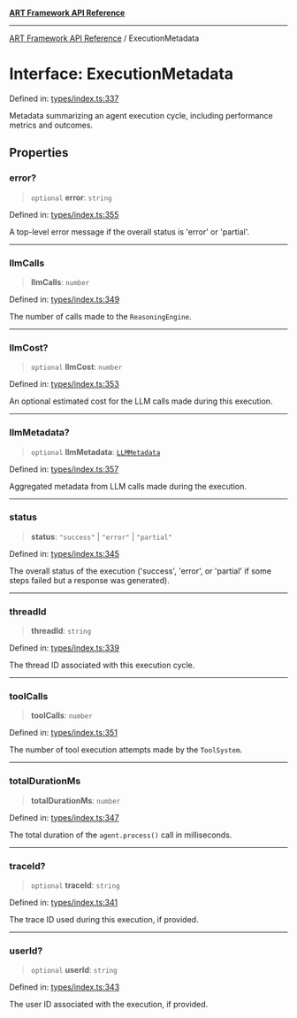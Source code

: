 [**ART Framework API Reference**](../README.md)

***

[ART Framework API Reference](../README.md) / ExecutionMetadata

# Interface: ExecutionMetadata

Defined in: [types/index.ts:337](https://github.com/hashangit/ART/blob/3153790647102134b487bb6168bd208568e6a8ad/src/types/index.ts#L337)

Metadata summarizing an agent execution cycle, including performance metrics and outcomes.

## Properties

### error?

> `optional` **error**: `string`

Defined in: [types/index.ts:355](https://github.com/hashangit/ART/blob/3153790647102134b487bb6168bd208568e6a8ad/src/types/index.ts#L355)

A top-level error message if the overall status is 'error' or 'partial'.

***

### llmCalls

> **llmCalls**: `number`

Defined in: [types/index.ts:349](https://github.com/hashangit/ART/blob/3153790647102134b487bb6168bd208568e6a8ad/src/types/index.ts#L349)

The number of calls made to the `ReasoningEngine`.

***

### llmCost?

> `optional` **llmCost**: `number`

Defined in: [types/index.ts:353](https://github.com/hashangit/ART/blob/3153790647102134b487bb6168bd208568e6a8ad/src/types/index.ts#L353)

An optional estimated cost for the LLM calls made during this execution.

***

### llmMetadata?

> `optional` **llmMetadata**: [`LLMMetadata`](LLMMetadata.md)

Defined in: [types/index.ts:357](https://github.com/hashangit/ART/blob/3153790647102134b487bb6168bd208568e6a8ad/src/types/index.ts#L357)

Aggregated metadata from LLM calls made during the execution.

***

### status

> **status**: `"success"` \| `"error"` \| `"partial"`

Defined in: [types/index.ts:345](https://github.com/hashangit/ART/blob/3153790647102134b487bb6168bd208568e6a8ad/src/types/index.ts#L345)

The overall status of the execution ('success', 'error', or 'partial' if some steps failed but a response was generated).

***

### threadId

> **threadId**: `string`

Defined in: [types/index.ts:339](https://github.com/hashangit/ART/blob/3153790647102134b487bb6168bd208568e6a8ad/src/types/index.ts#L339)

The thread ID associated with this execution cycle.

***

### toolCalls

> **toolCalls**: `number`

Defined in: [types/index.ts:351](https://github.com/hashangit/ART/blob/3153790647102134b487bb6168bd208568e6a8ad/src/types/index.ts#L351)

The number of tool execution attempts made by the `ToolSystem`.

***

### totalDurationMs

> **totalDurationMs**: `number`

Defined in: [types/index.ts:347](https://github.com/hashangit/ART/blob/3153790647102134b487bb6168bd208568e6a8ad/src/types/index.ts#L347)

The total duration of the `agent.process()` call in milliseconds.

***

### traceId?

> `optional` **traceId**: `string`

Defined in: [types/index.ts:341](https://github.com/hashangit/ART/blob/3153790647102134b487bb6168bd208568e6a8ad/src/types/index.ts#L341)

The trace ID used during this execution, if provided.

***

### userId?

> `optional` **userId**: `string`

Defined in: [types/index.ts:343](https://github.com/hashangit/ART/blob/3153790647102134b487bb6168bd208568e6a8ad/src/types/index.ts#L343)

The user ID associated with the execution, if provided.
